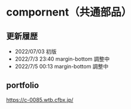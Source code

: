 # compornent（共通部品）

## 更新履歴

- 2022/07/03 初版
- 2022/7/3 23:40 margin-bottom 調整中
- 2022/7/5 00:13 margin-bottom 調整中

## portfolio

https://c-0085.wtb.cfbx.jp/
